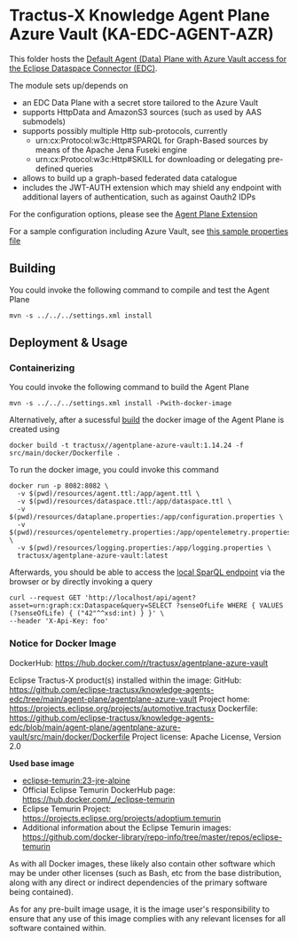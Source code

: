 <!--
 * Copyright (c) 2022,2024 Contributors to the Eclipse Foundation
 *
 * See the NOTICE file(s) distributed with this work for additional
 * information regarding copyright ownership.
 *
 * This program and the accompanying materials are made available under the
 * terms of the Apache License, Version 2.0 which is available at
 * https://www.apache.org/licenses/LICENSE-2.0.
 *
 * Unless required by applicable law or agreed to in writing, software
 * distributed under the License is distributed on an "AS IS" BASIS, WITHOUT
 * WARRANTIES OR CONDITIONS OF ANY KIND, either express or implied. See the
 * License for the specific language governing permissions and limitations
 * under the License.
 *
 * SPDX-License-Identifier: Apache-2.0
-->
# Tractus-X Knowledge Agent Plane Azure Vault (KA-EDC-AGENT-AZR)

This folder hosts the [Default Agent (Data) Plane with Azure Vault access for the Eclipse Dataspace Connector (EDC)](https://projects.eclipse.org/projects/technology.dataspaceconnector).

The module sets up/depends on
* an EDC Data Plane with a secret store tailored to the Azure Vault
* supports HttpData and AmazonS3 sources (such as used by AAS submodels)
* supports possibly multiple Http sub-protocols, currently
  * urn:cx:Protocol:w3c:Http#SPARQL for Graph-Based sources by means of the Apache Jena Fuseki engine
  * urn:cx:Protocol:w3c:Http#SKILL for downloading or delegating pre-defined queries
* allows to build up a graph-based federated data catalogue
* includes the JWT-AUTH extension which may shield any endpoint with additional layers of authentication, such as against Oauth2 IDPs

For the configuration options, please see the [Agent Plane Extension](../agent-plane-protocol/README.md#step-2-configuration)

For a sample configuration including Azure Vault, see [this sample properties file](resources/dataplane.properties)

## Building

You could invoke the following command to compile and test the Agent Plane

```console
mvn -s ../../../settings.xml install
```

## Deployment & Usage

### Containerizing 

You could invoke the following command to build the Agent Plane

```console
mvn -s ../../../settings.xml install -Pwith-docker-image
```

Alternatively, after a sucessful [build](#building) the docker image of the Agent Plane is created using

```console
docker build -t tractusx//agentplane-azure-vault:1.14.24 -f src/main/docker/Dockerfile .
```

To run the docker image, you could invoke this command

```console
docker run -p 8082:8082 \
  -v $(pwd)/resources/agent.ttl:/app/agent.ttl \
  -v $(pwd)/resources/dataspace.ttl:/app/dataspace.ttl \
  -v $(pwd)/resources/dataplane.properties:/app/configuration.properties \
  -v $(pwd)/resources/opentelemetry.properties:/app/opentelemetry.properties \
  -v $(pwd)/resources/logging.properties:/app/logging.properties \
  tractusx/agentplane-azure-vault:latest
````

Afterwards, you should be able to access the [local SparQL endpoint](http://localhost:8082/api/agent) via
the browser or by directly invoking a query

```console
curl --request GET 'http://localhost/api/agent?asset=urn:graph:cx:Dataspace&query=SELECT ?senseOfLife WHERE { VALUES (?senseOfLife) { ("42"^^xsd:int) } }' \
--header 'X-Api-Key: foo'
```

### Notice for Docker Image

DockerHub: https://hub.docker.com/r/tractusx/agentplane-azure-vault

Eclipse Tractus-X product(s) installed within the image:
GitHub: https://github.com/eclipse-tractusx/knowledge-agents-edc/tree/main/agent-plane/agentplane-azure-vault
Project home: https://projects.eclipse.org/projects/automotive.tractusx
Dockerfile: https://github.com/eclipse-tractusx/knowledge-agents-edc/blob/main/agent-plane/agentplane-azure-vault/src/main/docker/Dockerfile
Project license: Apache License, Version 2.0


**Used base image**

- [eclipse-temurin:23-jre-alpine](https://github.com/adoptium/containers)
- Official Eclipse Temurin DockerHub page: https://hub.docker.com/_/eclipse-temurin
- Eclipse Temurin Project: https://projects.eclipse.org/projects/adoptium.temurin
- Additional information about the Eclipse Temurin images: https://github.com/docker-library/repo-info/tree/master/repos/eclipse-temurin

As with all Docker images, these likely also contain other software which may be under other licenses (such as Bash, etc from the base distribution, along with any direct or indirect dependencies of the primary software being contained).

As for any pre-built image usage, it is the image user's responsibility to ensure that any use of this image complies with any relevant licenses for all software contained within.